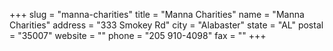 +++
slug = "manna-charities"
title = "Manna Charities"
name = "Manna Charities"
address = "333 Smokey Rd"
city = "Alabaster"
state = "AL"
postal = "35007"
website = ""
phone = "205 910-4098"
fax = ""
+++
